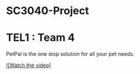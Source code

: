 # SC3040-Project

# TEL1 : Team 4

PetPal is the one stop solution for all your pet needs.

[![Watch the video]](https://youtu.be/3J6u8c_8cnM)

